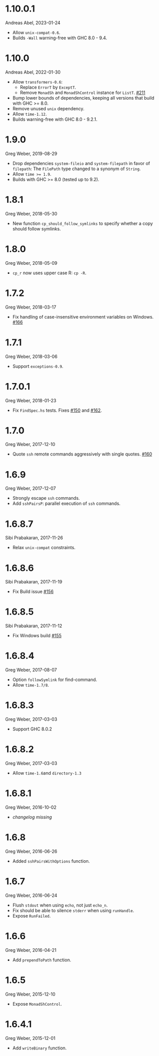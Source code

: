 # 1.10.0.1

Andreas Abel, 2023-01-24
* Allow `unix-compat-0.6`.
* Builds `-Wall` warning-free with GHC 8.0 - 9.4.

# 1.10.0

Andreas Abel, 2022-01-30
* Allow `transformers-0.6`:
  - Replace `ErrorT` by `ExceptT`.
  - Remove `MonadSh` and `MonadShControl` instance for `ListT`.
    [#211](https://github.com/gregwebs/Shelly.hs/pull/211)
* Bump lower bounds of dependencies, keeping all versions that build with GHC >= 8.0.
* Remove unused `unix` dependency.
* Allow `time-1.12`.
* Builds warning-free with GHC 8.0 - 9.2.1.

# 1.9.0

Greg Weber, 2019-08-29
* Drop dependencies `system-fileio` and `system-filepath` in favor of `filepath`:
  The `FilePath` type changed to a synonym of `String`.
* Allow `time >= 1.9`.
* Builds with GHC >= 8.0 (tested up to 9.2).

# 1.8.1

Greg Weber, 2018-05-30
* New function `cp_should_follow_symlinks` to specify whether a copy should follow symlinks.

# 1.8.0

Greg Weber, 2018-05-09
* `cp_r` now uses upper case R: `cp -R`.

# 1.7.2

Greg Weber, 2018-03-17
* Fix handling of case-insensitive environment variables on Windows.
  [#166](https://github.com/yesodweb/Shelly.hs/issues/166)

# 1.7.1

Greg Weber, 2018-03-06
* Support `exceptions-0.9`.

# 1.7.0.1

Greg Weber, 2018-01-23
* Fix `FindSpec.hs` tests.
  Fixes [#150](https://github.com/yesodweb/Shelly.hs/issues/150)
  and [#162](https://github.com/yesodweb/Shelly.hs/issues/162).

# 1.7.0

Greg Weber, 2017-12-10
* Quote `ssh` remote commands aggressively with single quotes.
  [#160](https://github.com/yesodweb/Shelly.hs/issues/160)

# 1.6.9

Greg Weber, 2017-12-07
* Strongly escape `ssh` commands.
* Add `sshPairsP`: parallel execution of `ssh` commands.

# 1.6.8.7

Sibi Prabakaran, 2017-11-26
* Relax `unix-compat` constraints.

# 1.6.8.6

Sibi Prabakaran, 2017-11-19
* Fix Build issue [#156](https://github.com/yesodweb/Shelly.hs/issues/156)

# 1.6.8.5

Sibi Prabakaran, 2017-11-12
* Fix Windows build [#155](https://github.com/yesodweb/Shelly.hs/pull/155)

# 1.6.8.4

Greg Weber, 2017-08-07
* Option `followSymlink` for find-command.
* Allow `time-1.7/8`.

# 1.6.8.3

Greg Weber, 2017-03-03
* Support GHC 8.0.2

# 1.6.8.2

Greg Weber, 2017-03-03
* Allow `time-1.6`and `directory-1.3`

# 1.6.8.1

Greg Weber, 2016-10-02
* _changelog missing_

# 1.6.8

Greg Weber, 2016-06-26
* Added `sshPairsWithOptions` function.

# 1.6.7

Greg Weber, 2016-06-24
* Flush `stdout` when using `echo`, not just `echo_n`.
* Fix should be able to silence `stderr` when using `runHandle`.
* Expose `RunFailed`.

# 1.6.6

Greg Weber, 2016-04-21
* Add `prependToPath` function.

# 1.6.5

Greg Weber, 2015-12-10
* Expose `MonadShControl`.

# 1.6.4.1

Greg Weber, 2015-12-01
* Add `writeBinary` function.

